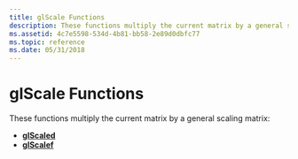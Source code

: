 ```yaml
---
title: glScale Functions
description: These functions multiply the current matrix by a general scaling matrix.
ms.assetid: 4c7e5598-534d-4b81-bb58-2e89d0dbfc77
ms.topic: reference
ms.date: 05/31/2018
---
```


# glScale Functions

These functions multiply the current matrix by a general scaling matrix:

-   [**glScaled**](glscaled.md)
-   [**glScalef**](glscalef.md)

 

 




